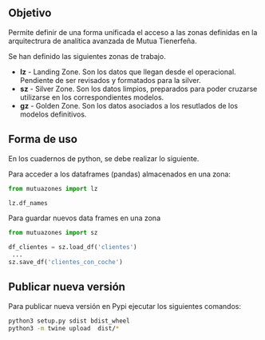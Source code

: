 ## Objetivo
Permite definir de una forma unificada el acceso a las zonas definidas en la arquitectrura de analítica avanzada de Mutua Tienerfeña.

Se han definido las siguientes zonas de trabajo.

* **lz** - Landing Zone. Son los datos que llegan desde el operacional. Pendiente de ser revisados y formatados para la silver.
* **sz** - Silver Zone. Son los datos limpios, preparados para poder cruzarse utilizarse en los correspondientes modelos.
* **gz** - Golden Zone. Son los datos asociados a los resutlados de los modelos definitivos.

## Forma de uso

En los cuadernos de python, se debe realizar lo siguiente.

Para acceder a los dataframes (pandas) almacenados en una zona<lz>:

```python
from mutuazones import lz

lz.df_names
```

Para guardar nuevos data frames en una zona<sz> 

```python
from mutuazones import sz

df_clientes = sz.load_df('clientes')
 ...
sz.save_df('clientes_con_coche')
```

## Publicar nueva versión

Para publicar nueva versión en Pypi ejecutar los siguientes comandos:

```bash
python3 setup.py sdist bdist_wheel
python3 -m twine upload  dist/*
```